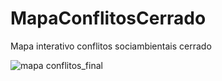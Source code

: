 # MapaConflitosCerrado
Mapa interativo conflitos sociambientais cerrado

![mapa conflitos_final](https://user-images.githubusercontent.com/101673171/207713202-eef02578-7187-484a-8cc0-b182aba7840e.png)
